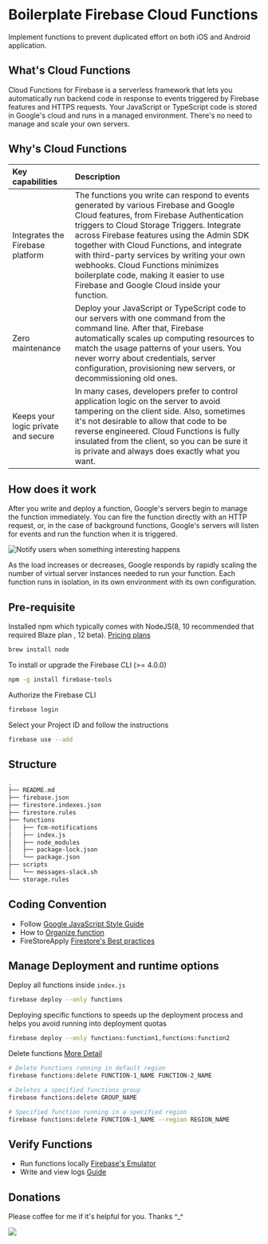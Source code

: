 # Boilerplate Firebase Cloud Functions

Implement functions to prevent duplicated effort on both iOS and Android application.

## What's Cloud Functions

Cloud Functions for Firebase is a serverless framework that lets you automatically run backend code in response to events triggered by Firebase features and HTTPS requests. Your JavaScript or TypeScript code is stored in Google's cloud and runs in a managed environment. There's no need to manage and scale your own servers.

## Why's Cloud Functions

|Key capabilities|Description|
|:----|:----|
|Integrates the Firebase platform|The functions you write can respond to events generated by various Firebase and Google Cloud features, from Firebase Authentication triggers to Cloud Storage Triggers. Integrate across Firebase features using the Admin SDK together with Cloud Functions, and integrate with third-party services by writing your own webhooks. Cloud Functions minimizes boilerplate code, making it easier to use Firebase and Google Cloud inside your function.|
|Zero maintenance |	Deploy your JavaScript or TypeScript code to our servers with one command from the command line. After that, Firebase automatically scales up computing resources to match the usage patterns of your users. You never worry about credentials, server configuration, provisioning new servers, or decommissioning old ones.|
|Keeps your logic private and secure |In many cases, developers prefer to control application logic on the server to avoid tampering on the client side. Also, sometimes it's not desirable to allow that code to be reverse engineered. Cloud Functions is fully insulated from the client, so you can be sure it is private and always does exactly what you want.|

## How does it work

After you write and deploy a function, Google's servers begin to manage the function immediately. You can fire the function directly with an HTTP request, or, in the case of background functions, Google's servers will listen for events and run the function when it is triggered.

![Notify users when something interesting happens](https://firebase.google.com/docs/functions/images/notify.png?authuser=1)

As the load increases or decreases, Google responds by rapidly scaling the number of virtual server instances needed to run your function. Each function runs in isolation, in its own environment with its own configuration.

## Pre-requisite

Installed npm which typically comes with NodeJS(8, 10 recommended that required Blaze plan , 12 beta). [Pricing plans](https://firebase.google.com/pricing)

```bash
brew install node
```

To install or upgrade the Firebase CLI (>= 4.0.0)

```bash
npm -g install firebase-tools
```

Authorize the Firebase CLI

```bash
firebase login
```

Select your Project ID and follow the instructions

```bash
firebase use --add
```

## Structure

```bash
.
├── README.md
├── firebase.json
├── firestore.indexes.json
├── firestore.rules
├── functions
│   ├── fcm-notifications
│   ├── index.js
│   ├── node_modules
│   ├── package-lock.json
│   └── package.json
├── scripts
│   └── messages-slack.sh
└── storage.rules
```

## Coding Convention

- Follow [Google JavaScript Style Guide](https://docs.npmjs.com/misc/coding-style.html)
- How to [Organize function](https://firebase.google.com/docs/functions/organize-functions?authuser=1)
- FireStoreApply [Firestore's Best practices](https://cloud.google.com/firestore/docs/best-practices)

## Manage Deployment and runtime options

Deploy all functions inside `index.js`

```bash
firebase deploy --only functions
```

Deploying specific functions to speeds up the deployment process and helps you avoid running into deployment quotas

```bash
firebase deploy --only functions:function1,functions:function2
```

Delete functions [More Detail](https://firebase.google.com/docs/functions/manage-functions?authuser=1#delete_functions)

```bash
# Delete Functions running in default region
firebase functions:delete FUNCTION-1_NAME FUNCTION-2_NAME

# Deletes a specified functions group
firebase functions:delete GROUP_NAME

# Specified function running in a specified region
firebase functions:delete FUNCTION-1_NAME --region REGION_NAME
```

## Verify Functions

- Run functions locally [Firebase's Emulator](https://firebase.google.com/docs/functions/local-emulator)
- Write and view logs [Guide](https://firebase.google.com/docs/functions/writing-and-viewing-logs)

## Donations

Please coffee for me if it's helpful for you. Thanks ^_^

[![](https://www.paypalobjects.com/en_US/i/btn/btn_donateCC_LG.gif)](https://www.paypal.me/lequangdaoitm/10)

